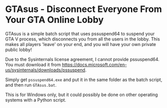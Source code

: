 # GTAsus - Disconnect Everyone From Your GTA Online Lobby
GTAsus is a simple batch script that uses pssuspend64 to suspend your GTA V process, which disconnects you from all the users in the lobby. This makes all players 'leave' on your end, and you will have your own private public lobby!

Due to the Sysinternals license agreement, I cannot provide pssuspend64. You must download it from https://docs.microsoft.com/en-us/sysinternals/downloads/pssuspend.

Simply get `pssuspend64.exe` and put it in the same folder as the batch script, and then run `GTAsus.bat`.

This is for Windows only, but it could possibly be done on other operating systems with a Python script.
